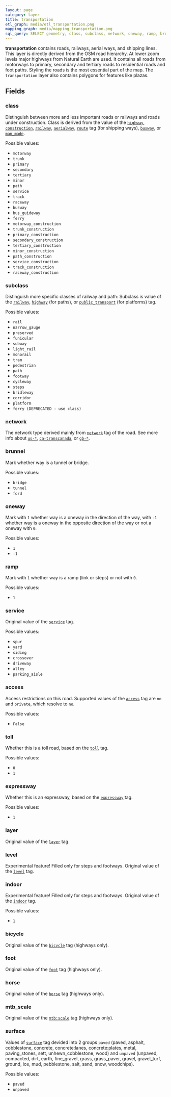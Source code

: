 ```yaml
---
layout: page
category: layer
title: transportation
etl_graph: media/etl_transportation.png
mapping_graph: media/mapping_transportation.png
sql_query: SELECT geometry, class, subclass, network, oneway, ramp, brunnel, service, access, toll, expressway, layer, level, indoor, bicycle, foot, horse, mtb_scale, surface FROM layer_transportation(ST_SetSRID('BOX3D(-20037508.34 -20037508.34, 20037508.34 20037508.34)'::box3d, 3857), 14)
---
```

**transportation** contains roads, railways, aerial ways, and shipping
 lines.
This layer is directly derived from the OSM road hierarchy.
At lower zoom levels major highways from Natural Earth are used.
It contains all roads from motorways to primary, secondary and
tertiary roads to residential roads and
foot paths. Styling the roads is the most essential part of the map.
The `transportation` layer also contains polygons for features like plazas.

## Fields

### class

Distinguish between more and less important roads or railways and roads under construction.
Class is derived from the value of the
[`highway`](http://wiki.openstreetmap.org/wiki/Key:highway),
[`construction`](http://wiki.openstreetmap.org/wiki/Key:construction),
[`railway`](http://wiki.openstreetmap.org/wiki/Key:railway),
[`aerialway`](http://wiki.openstreetmap.org/wiki/Key:aerialway),
[`route`](http://wiki.openstreetmap.org/wiki/Key:route) tag (for
shipping ways),
[`busway`](https://wiki.openstreetmap.org/wiki/Key:busway), or
[`man_made`](http://wiki.openstreetmap.org/wiki/Key:man_made).

Possible values:

- `motorway`
- `trunk`
- `primary`
- `secondary`
- `tertiary`
- `minor`
- `path`
- `service`
- `track`
- `raceway`
- `busway`
- `bus_guideway`
- `ferry`
- `motorway_construction`
- `trunk_construction`
- `primary_construction`
- `secondary_construction`
- `tertiary_construction`
- `minor_construction`
- `path_construction`
- `service_construction`
- `track_construction`
- `raceway_construction`


### subclass

Distinguish more specific classes of railway and path:
Subclass is value of the
[`railway`](http://wiki.openstreetmap.org/wiki/Key:railway),
[`highway`](http://wiki.openstreetmap.org/wiki/Key:highway) (for paths), or
[`public_transport`](http://wiki.openstreetmap.org/wiki/Key:public_transport) (for platforms) tag.

Possible values:

- `rail`
- `narrow_gauge`
- `preserved`
- `funicular`
- `subway`
- `light_rail`
- `monorail`
- `tram`
- `pedestrian`
- `path`
- `footway`
- `cycleway`
- `steps`
- `bridleway`
- `corridor`
- `platform`
- `ferry (DEPRECATED - use class)`


### network

The network type derived mainly from [`network`](http://wiki.openstreetmap.org/wiki/Key:network) tag of the road.
See more info about [`us-*`](http://wiki.openstreetmap.org/wiki/Road_signs_in_the_United_States),
[`ca-transcanada`](https://en.wikipedia.org/wiki/Trans-Canada_Highway),
or [`gb-*`](http://wiki.openstreetmap.org/wiki/United_Kingdom_Tagging_Guidelines#UK_roads).

### brunnel

Mark whether way is a tunnel or bridge.

Possible values:

- `bridge`
- `tunnel`
- `ford`


### oneway

Mark with `1` whether way is a oneway in the direction of the way,
with `-1` whether way is a oneway in the opposite direction of the way
or not a oneway with `0`.

Possible values:

- `1`
- `-1`


### ramp

Mark with `1` whether way is a ramp (link or steps)
or not with `0`.

Possible values:

- `1`


### service

Original value of the [`service`](http://wiki.openstreetmap.org/wiki/Key:service) tag.

Possible values:

- `spur`
- `yard`
- `siding`
- `crossover`
- `driveway`
- `alley`
- `parking_aisle`


### access

Access restrictions on this road.  Supported values of the
[`access`](http://wiki.openstreetmap.org/wiki/Key:access) tag are `no` and `private`,
which resolve to `no`.

Possible values:

- `False`


### toll

Whether this is a toll road, based on the [`toll`](http://wiki.openstreetmap.org/wiki/Key:toll) tag.

Possible values:

- `0`
- `1`


### expressway

Whether this is an expressway, based on the [`expressway`](http://wiki.openstreetmap.org/wiki/Key:expressway) tag.

Possible values:

- `1`


### layer

Original value of the [`layer`](http://wiki.openstreetmap.org/wiki/Key:layer) tag.

### level

Experimental feature! Filled only for steps and footways. Original
value of the [`level`](http://wiki.openstreetmap.org/wiki/Key:level) tag.

### indoor

Experimental feature! Filled only for steps and footways. Original
value of the [`indoor`](http://wiki.openstreetmap.org/wiki/Key:indoor) tag.

Possible values:

- `1`


### bicycle

Original value of the [`bicycle`](http://wiki.openstreetmap.org/wiki/Key:bicycle) tag (highways only).

### foot

Original value of the [`foot`](http://wiki.openstreetmap.org/wiki/Key:foot) tag (highways only).

### horse

Original value of the [`horse`](http://wiki.openstreetmap.org/wiki/Key:horse) tag (highways only).

### mtb_scale

Original value of the [`mtb:scale`](http://wiki.openstreetmap.org/wiki/Key:mtb:scale) tag (highways only).

### surface

Values of [`surface`](https://wiki.openstreetmap.org/wiki/Key:surface) tag devided into 2 groups `paved` (paved, asphalt, cobblestone, concrete, concrete:lanes, concrete:plates, metal, paving_stones, sett, unhewn_cobblestone, wood) and `unpaved` (unpaved, compacted, dirt, earth, fine_gravel, grass, grass_paver, gravel, gravel_turf, ground, ice, mud, pebblestone, salt, sand, snow, woodchips).

Possible values:

- `paved`
- `unpaved`





